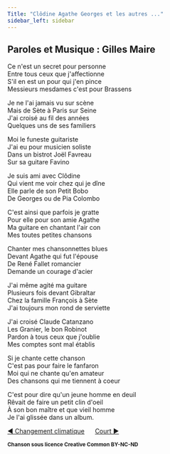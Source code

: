 ```yaml
---
Title: "Clôdine Agathe Georges et les autres ..."
sidebar_left: sidebar
---
```


##  Paroles et Musique : Gilles Maire
  
Ce n'est un secret pour personne  
Entre tous ceux que j'affectionne  
S'il en est un pour qui j'en pince  
Messieurs mesdames c'est pour Brassens  
  
Je ne l'ai jamais vu sur scène  
Mais de Sète à Paris sur Seine  
J'ai croisé au fil des années  
Quelques uns de ses familiers  
  
Moi le funeste guitariste  
J'ai eu pour musicien soliste  
Dans un bistrot Joël Favreau  
Sur sa guitare Favino  
  
Je suis ami avec Clôdine  
Qui vient me voir chez qui je dîne  
Elle parle de son Petit Bobo  
De Georges ou de Pia Colombo  
  
C'est ainsi que parfois je gratte  
Pour elle pour son amie Agathe  
Ma guitare en chantant l'air con  
Mes toutes petites chansons  
  
Chanter mes chansonnettes blues  
Devant Agathe qui fut l'épouse  
De René Fallet romancier  
Demande un courage d'acier  
  
J'ai même agité ma guitare  
Plusieurs fois devant Gibraltar  
Chez la famille François à Sète  
J'ai toujours mon rond de serviette  
  
J'ai croisé Claude Catanzano  
Les Granier, le bon Robinot  
Pardon à tous ceux que j'oublie  
Mes comptes sont mal établis  
  
Si je chante cette chanson  
C'est pas pour faire le fanfaron  
Moi qui ne chante qu'en amateur  
Des chansons qui me tiennent à coeur  
  
C'est pour dire qu'un jeune homme en deuil  
Rêvait de faire un petit clin d'oeil  
À son bon maître et que vieil homme  
Je l'ai glissée dans un album.  


[ ◀ Changement climatique](../changement_climatique) ​ ​ ​ ​ ​ ​ ​ ​ ​ ​ ​ ​[Court ▶](../court)


<b><sub>Chanson sous licence Creative Common BY-NC-ND</sub></b>
